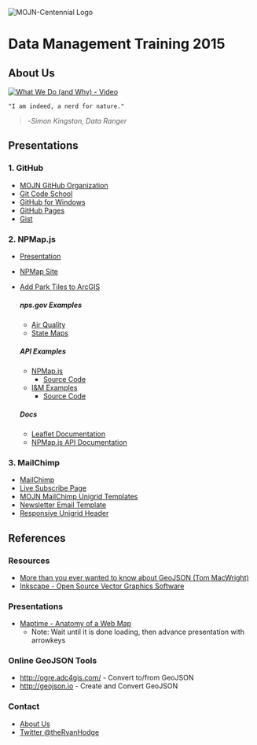 ![MOJN-Centennial Logo](https://raw.githubusercontent.com/immojn/data-management-training-2015/gh-pages/images/mojn-centennial-transparent.png)

# Data Management Training 2015

## About Us

[![What We Do (and Why) - Video](http://img.youtube.com/vi/MZ7Xtk4F5mk/0.jpg)](http://www.youtube.com/watch?v=MZ7Xtk4F5mk)

`"I am indeed, a nerd for nature."`

> -*Simon Kingston, Data Ranger*


## Presentations

### 1. GitHub

  - [MOJN GitHub Organization](https://github.com/immojn)
  - [Git Code School](http://try.github.io)
  - [GitHub for Windows](https://windows.github.com/)
  - [GitHub Pages](https://pages.github.com/)
  - [Gist](https://gist.github.com/)

### 2. NPMap.js

  - [Presentation](http://immojn.github.io/data-management-training-2015/presentation/npmap-presentation.html)
  - [NPMap Site](http://www.nps.gov/npmap/)
  - [Add Park Tiles to ArcGIS](http://www.nps.gov/npmap/blog/adding-park-tiles-to-arcgis-desktop.html)

    ##### nps.gov Examples
      - [Air Quality](http://www.nature.nps.gov/air/permits/aris/networks/mojn.cfm)
      - [State Maps](http://www.nps.gov/state/co/index.htm)

    ##### API Examples
      - [NPMap.js](http://www.nps.gov/npmap/npmap.js/2.0.0/examples/)
        - [Source Code](https://github.com/nationalparkservice/npmap.js/tree/master/examples)
      - [I&M Examples](http://immojn.github.io/data-management-training-2015/examples)
        - [Source Code](https://github.com/immojn/data-management-training-2015/tree/gh-pages/examples)

    ##### Docs

      - [Leaflet Documentation](http://leafletjs.com/reference.html)
      - [NPMap.js API Documentation](https://github.com/nationalparkservice/npmap.js/blob/master/API.md)

### 3. MailChimp

  - [MailChimp](http://mailchimp.com)
  - [Live Subscribe Page](http://nps.us9.list-manage.com/subscribe?u=e405e801f1ff2a7a57e7dd2a9&id=103a1f39d5)
  - [MOJN MailChimp Unigrid Templates](https://github.com/immojn/mailchimp-unigrid-templates)
  - [Newsletter Email Template](http://immojn.github.io/mailchimp-unigrid-templates/email-template.html)
  - [Responsive Unigrid Header](http://immojn.github.io/mailchimp-unigrid-templates/signup-form-header.html)

## References

### Resources

  - [More than you ever wanted to know about GeoJSON (Tom MacWright)](http://www.macwright.org/2015/03/23/geojson-second-bite.html)
  - [Inkscape - Open Source Vector Graphics Software](https://inkscape.org/en/)

### Presentations

- [Maptime - Anatomy of a Web Map](http://maptime.io/anatomy-of-a-web-map/#0)
  - Note: Wait until it is done loading, then advance presentation with arrowkeys

### Online GeoJSON Tools

- http://ogre.adc4gis.com/ - Convert to/from GeoJSON
- http://geojson.io - Create and Convert GeoJSON

### Contact
- [About Us](http://science.nature.nps.gov/im/units/mojn/about.cfm)
- [Twitter @theRyanHodge](https://twitter.com/theRyanHodge)

